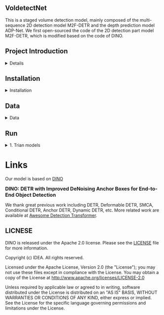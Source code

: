 ## VoldetectNet

This is a staged volume detection model, mainly composed of the multi-sequence 2D detection model M2F-DETR and the depth prediction model ADP-Net. We first open-sourced the code of the 2D detection part model M2F-DETR, which is modified based on the code of DINO.

## Project Introduction

<details>
M2F-DETR is in [DINO code] (https://github.com/IDEACVR/DINO) on the basis of the code changes, major changes points include the following: 
  (1) Reading multi-sequence data, the relevant modifications are in datasets. We provide a way to read data in, but it may not be suitable for your data. It can be used as a reference. The relevant code is in coco.py and Transformom.py.
  The general idea is to establish a mapping relationship to find the multi-sequence slice read in corresponding to each central slice - and multiple images. Since multiple images need to be processed, the original transform transformation is no longer configured. It is necessary to be able to process multiple images simultaneously, so the code in Transformom.py is restructured
（2）Multi-sequence feature extraction and preprocessing, related modifications are available in models/dino/dino.py
（3）The key modification of the encoder part is to introduce MSeqFusion and MscaleFusion. The relevant modifications are in models/dino/deformable_In the transformer
Author: Majiajie
</details>



## Installation

<details>
  <summary>Installation</summary>


  We use the environment same to DINO. 
  We test our models under ```python=3.7.3,pytorch=1.9.0,cuda=11.1```. Other versions might be available as well. 
  We present the environment configuration tutorial for DINO:

      1. Clone this repo

   ```sh
   git clone https://github.com/IDEA-Research/DINO.git
   cd DINO
   ```

      2. Install Pytorch and torchvision

   Follow the instruction on https://pytorch.org/get-started/locally/.

   ```sh
   # an example:
   conda install -c pytorch pytorch torchvision
   ```

      3. Install other needed packages

   ```sh
   pip install -r requirements.txt
   ```

      4. Compiling CUDA operators

   ```sh
   cd models/dino/ops
   python setup.py build install
   # unit test (should see all checking is True)
   python test.py
   cd ../../..
   ```

</details>




## Data

<details>
  <summary>Data</summary>


Please prepare youre dataset and organize them as following:

```
COCODIR/
  ├── train2017/
  ├── val2017/
  └── annotations/
  	├── instances_train2017.json
  	└── instances_val2017.json
```

notes: The dataset you prepared is different from the one I used. You need to write the mapping rules yourself to complete the data reading
</details>




## Run

<details>
  The model can be trained through main.py
  <summary>1. Trian models</summary>
    <!-- ### Train model -->
  ```
 python.py main.py
  ```
The model can be evaluated through commands
  <!-- ### Eval model -->
  ```sh
  bash scripts/DINO_eval.sh /path/to/your/COCODIR /path/to/your/checkpoint
  ```
</details>



# Links

Our model is based on [DINO](https://arxiv.org/abs/2203.03605)

<p>
<font size=3><b>DINO: DETR with Improved DeNoising Anchor Boxes for End-to-End Object Detection</b></font>
<br>


We thank great previous work including DETR, Deformable DETR, SMCA, Conditional DETR, Anchor DETR, Dynamic DETR, etc. More related work are available at [Awesome Detection Transformer](https://github.com/IDEACVR/awesome-detection-transformer).

## LICNESE

DINO is released under the Apache 2.0 license. Please see the [LICENSE](LICNESE) file for more information.

Copyright (c) IDEA. All rights reserved.

Licensed under the Apache License, Version 2.0 (the "License"); you may not use these files except in compliance with the License. You may obtain a copy of the License at http://www.apache.org/licenses/LICENSE-2.0

Unless required by applicable law or agreed to in writing, software distributed under the License is distributed on an "AS IS" BASIS, WITHOUT WARRANTIES OR CONDITIONS OF ANY KIND, either express or implied. See the License for the specific language governing permissions and limitations under the License.
